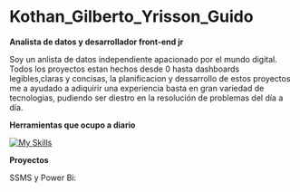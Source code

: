 # Kothan_Gilberto_Yrisson_Guido
**Analista de datos y desarrollador front-end jr** 

Soy un anlista de datos independiente apacionado por el mundo digital. Todos los proyectos estan hechos desde 0 hasta dashboards legibles,claras y concisas, la planificacion y dessarrollo de estos proyectos me a ayudado a adiquirir una experiencia basta en gran variedad de tecnologias, pudiendo ser diestro en la resolución de problemas del día a día.

**Herramientas que ocupo a diario**

[![My Skills](https://skillicons.dev/icons?i=py,html,css,js,mysql,vscode,mssql)](https://skillicons.dev)

**Proyectos**

SSMS y Power Bi:

